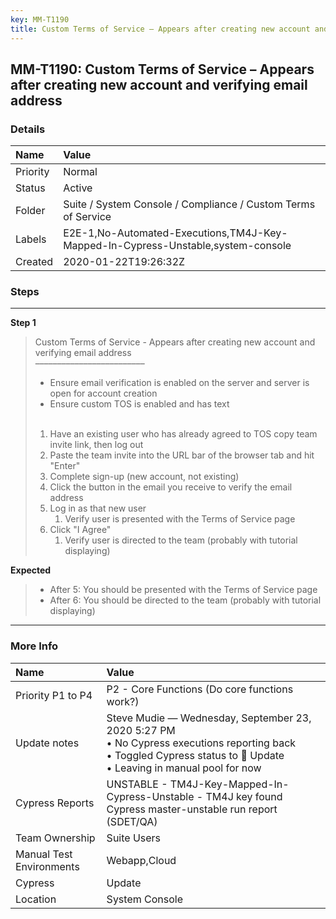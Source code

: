```yaml
---
key: MM-T1190
title: Custom Terms of Service – Appears after creating new account and verifying email address
---
```


## MM-T1190: Custom Terms of Service – Appears after creating new account and verifying email address

### Details

| Name     | Value                                                                            |
| :------- | :------------------------------------------------------------------------------- |
| Priority | Normal                                                                           |
| Status   | Active                                                                           |
| Folder   | Suite / System Console / Compliance / Custom Terms of Service                    |
| Labels   | E2E-1,No-Automated-Executions,TM4J-Key-Mapped-In-Cypress-Unstable,system-console |
| Created  | 2020-01-22T19:26:32Z                                                             |

### Steps

<hr/>

**Step 1**

> <article>Custom Terms of Service - Appears after creating new account and verifying email address<br />–––––––––––––––––––––––––<ul><li>Ensure email verification is enabled on the server and server is open for account creation</li><li>Ensure custom TOS is enabled and has text<br /><br /></li></ul><ol><li>Have an existing user who has already agreed to TOS copy team invite link, then log out</li><li>Paste the team invite into the URL bar of the browser tab and hit "Enter"</li><li>Complete sign-up (new account, not existing)</li><li>Click the button in the email you receive to verify the email address</li><li>Log in as that new user<ol><li>Verify user is presented with the Terms of Service page</li></ol></li><li>Click "I Agree"<ol><li>Verify user is directed to the team (probably with tutorial displaying)</li></ol></li></ol></article>

**Expected**

> <article><ul><li>After 5: You should be presented with the Terms of Service page</li><li>After 6: You should be directed to the team (probably with tutorial displaying)</li></ul></article>

<hr/>

### More Info

| Name                     | Value                                                                                                                                                                     |
| :----------------------- | :------------------------------------------------------------------------------------------------------------------------------------------------------------------------ |
| Priority P1 to P4        | P2 - Core Functions (Do core functions work?)                                                                                                                             |
| Update notes             | Steve Mudie — Wednesday, September 23, 2020 5:27 PM<br>• No Cypress executions reporting back<br>• Toggled Cypress status to 🔧 Update<br>• Leaving in manual pool for now |
| Cypress Reports          | UNSTABLE - TM4J-Key-Mapped-In-Cypress-Unstable - TM4J key found Cypress master-unstable run report (SDET/QA)                                                              |
| Team Ownership           | Suite Users                                                                                                                                                               |
| Manual Test Environments | Webapp,Cloud                                                                                                                                                              |
| Cypress                  | Update                                                                                                                                                                    |
| Location                 | System Console                                                                                                                                                            |
